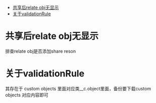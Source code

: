 - [共享后relate obj无显示](#共享后relate-obj无显示)
- [关于validationRule](#关于validationrule)

# 共享后relate obj无显示
排查relate obj是否添加share reson



# 关于validationRule
其存在于 custom objects 里面对应类__c.object里面，备份要下载custom objects 对应内容即可